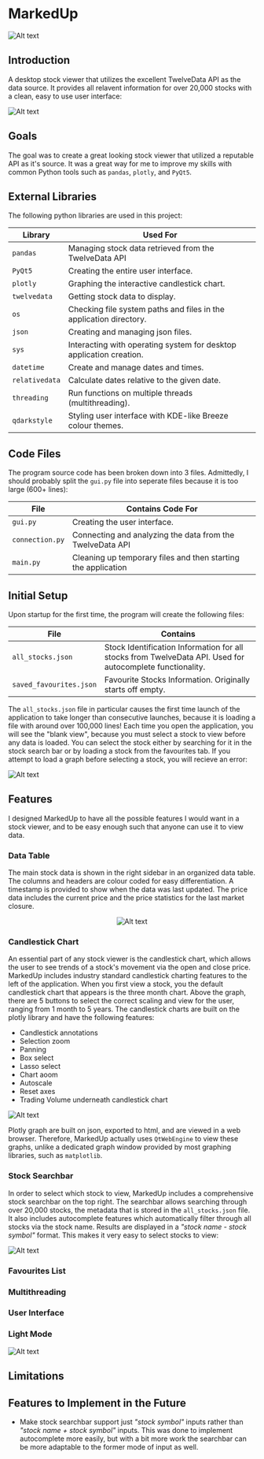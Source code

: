 # MarkedUp
![Alt text](MarkedUp_Logo.png)

## Introduction
A desktop stock viewer that utilizes the excellent TwelveData API as the data source. It provides all relavent information for over 20,000 stocks with a clean, easy to use user interface:

![Alt text](dark_mode.png)

## Goals
The goal was to create a great looking stock viewer that utilized a reputable API as it's source. It was a great way for me to improve my skills with common Python tools such as `pandas`, `plotly`, and `PyQt5`.

## External Libraries
The following python libraries are used in this project:

<div align="center">

| Library        | Used For                                                            |
| -------------- | ------------------------------------------------------------------- |
| `pandas`       | Managing stock data retrieved from the TwelveData API               |
| `PyQt5`        | Creating the entire user interface.                                 |
| `plotly`       | Graphing the interactive candlestick chart.                         |
| `twelvedata`   | Getting stock data to display.                                      |
| `os`           | Checking file system paths and files in the application directory.  |
| `json`         | Creating and managing json files.                                   |
| `sys`          | Interacting with operating system for desktop application creation. |
| `datetime`     | Create and manage dates and times.                                  |
| `relativedata` | Calculate dates relative to the given date.                         |
| `threading`    | Run functions on multiple threads (multithreading).                 |
| `qdarkstyle`   | Styling user interface with KDE-like Breeze colour themes.          |

</div>

## Code Files
The program source code has been broken down into 3 files. Admittedly, I should probably split the `gui.py` file into seperate files because it is too large (600+ lines):

<div align="center">

| File            | Contains Code For                                             |
| --------------- | ------------------------------------------------------------- |
| `gui.py`        | Creating the user interface.                                  |
| `connection.py` | Connecting and analyzing the data from the TwelveData API     |
| `main.py`       | Cleaning up temporary files and then starting the application |

</div>

## Initial Setup
Upon startup for the first time, the program will create the following files:

<div align="center">

| File                    | Contains                                                                                                  |
| ----------------------- | --------------------------------------------------------------------------------------------------------- |
| `all_stocks.json`       | Stock Identification Information for all stocks from TwelveData API. Used for autocomplete functionality. |
| `saved_favourites.json` | Favourite Stocks Information. Originally starts off empty.                                                |

</div>

The `all_stocks.json` file in particular causes the first time launch of the application to take longer than consecutive launches, because it is loading a file with around over 100,000 lines! Each time you open the application, you will see the "blank view", because you must select a stock to view before any data is loaded. You can select the stock either by searching for it in the stock search bar or by loading a stock from the favourites tab. If you attempt to load a graph before selecting a stock, you will recieve an error:

![Alt text](error_occured.png)

## Features
I designed MarkedUp to have all the possible features I would want in a stock viewer, and to be easy enough such that anyone can use it to view data.

### Data Table

The main stock data is shown in the right sidebar in an organized data table. The columns and headers are colour coded for easy differentiation. A timestamp is provided to show when the data was last updated. The price data includes the current price and the price statistics for the last market closure.

<div align="center">

![Alt text](data_table.png)

</div>

### Candlestick Chart

An essential part of any stock viewer is the candlestick chart, which allows the user to see trends of a stock's movement via the open and close price. MarkedUp includes industry standard candlestick charting features to the left of the application. When you first view a stock, you the default candlestick chart that appears is the three month chart. Above the graph, there are 5 buttons to select the correct scaling and view for the user, ranging from 1 month to 5 years. The candlestick charts are built on the plotly library and have the following features:

* Candlestick annotations
* Selection zoom
* Panning
* Box select
* Lasso select
* Chart aoom
* Autoscale
* Reset axes
* Trading Volume underneath candlestick chart

![Alt text](graph.png)

Plotly graph are built on json, exported to html, and are viewed in a web browser. Therefore, MarkedUp actually uses `QtWebEngine` to view these graphs, unlike a dedicated graph window provided by most graphing libraries, such as `matplotlib`.

### Stock Searchbar

In order to select which stock to view, MarkedUp includes a comprehensive stock searchbar on the top right. The searchbar allows searching through over 20,000 stocks, the metadata that is stored in the `all_stocks.json` file. It also includes autocomplete features which automatically filter through all stocks via the stock name. Results are displayed in a *"stock name - stock symbol"* format. This makes it very easy to select stocks to view:

![Alt text](searchbar.png)

### Favourites List


### Multithreading

### User Interface

### Light Mode

![Alt text](light_mode.png)

## Limitations

## Features to Implement in the Future
* Make stock searchbar support just *"stock symbol"* inputs rather than *"stock name + stock symbol"* inputs. This was done to implement autocomplete more easily, but with a bit more work the searchbar can be more adaptable to the former mode of input as well.